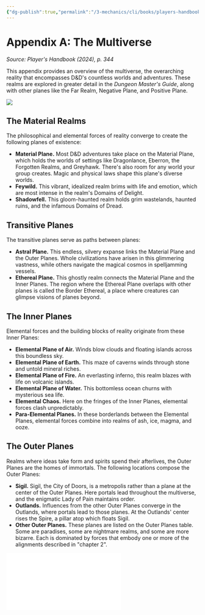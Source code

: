 ```yaml
---
{"dg-publish":true,"permalink":"/3-mechanics/cli/books/players-handbook-2024/09-appendix-a-the-multiverse/","tags":["ttrpg-cli/compendium/src/5e/xphb"],"created":"2025-02-22T12:02:28.550-05:00","updated":"2025-02-26T17:46:10.138-05:00"}
---
```


# Appendix A: The Multiverse
*Source: Player's Handbook (2024), p. 344* 

This appendix provides an overview of the multiverse, the overarching reality that encompasses D&D's countless worlds and adventures. These realms are explored in greater detail in the *Dungeon Master's Guide*, along with other planes like the Far Realm, Negative Plane, and Positive Plane.

![](3-Mechanics/CLI/books/players-handbook-2024/img/231-10-001-the-multiverse.webp#center)

## The Material Realms

The philosophical and elemental forces of reality converge to create the following planes of existence:

- **Material Plane.** Most D&D adventures take place on the Material Plane, which holds the worlds of settings like Dragonlance, Eberron, the Forgotten Realms, and Greyhawk. There's also room for any world your group creates. Magic and physical laws shape this plane's diverse worlds.  
- **Feywild.** This vibrant, idealized realm brims with life and emotion, which are most intense in the realm's Domains of Delight.  
- **Shadowfell.** This gloom-haunted realm holds grim wastelands, haunted ruins, and the infamous Domains of Dread.  

## Transitive Planes

The transitive planes serve as paths between planes:

- **Astral Plane.** This endless, silvery expanse links the Material Plane and the Outer Planes. Whole civilizations have arisen in this glimmering vastness, while others navigate the magical cosmos in spelljamming vessels.  
- **Ethereal Plane.** This ghostly realm connects the Material Plane and the Inner Planes. The region where the Ethereal Plane overlaps with other planes is called the Border Ethereal, a place where creatures can glimpse visions of planes beyond.  

## The Inner Planes

Elemental forces and the building blocks of reality originate from these Inner Planes:

- **Elemental Plane of Air.** Winds blow clouds and floating islands across this boundless sky.  
- **Elemental Plane of Earth.** This maze of caverns winds through stone and untold mineral riches.  
- **Elemental Plane of Fire.** An everlasting inferno, this realm blazes with life on volcanic islands.  
- **Elemental Plane of Water.** This bottomless ocean churns with mysterious sea life.  
- **Elemental Chaos.** Here on the fringes of the Inner Planes, elemental forces clash unpredictably.  
- **Para-Elemental Planes.** In these borderlands between the Elemental Planes, elemental forces combine into realms of ash, ice, magma, and ooze.  

## The Outer Planes

Realms where ideas take form and spirits spend their afterlives, the Outer Planes are the homes of immortals. The following locations compose the Outer Planes:

- **Sigil.** Sigil, the City of Doors, is a metropolis rather than a plane at the center of the Outer Planes. Here portals lead throughout the multiverse, and the enigmatic Lady of Pain maintains order.  
- **Outlands.** Influences from the other Outer Planes converge in the Outlands, where portals lead to those planes. At the Outlands' center rises the Spire, a pillar atop which floats Sigil.  
- **Other Outer Planes.** These planes are listed on the Outer Planes table. Some are paradises, some are nightmare realms, and some are more bizarre. Each is dominated by forces that embody one or more of the alignments described in "chapter 2".  

![The Outer Planes; Outer Planes](3-Mechanics/CLI/tables/the-outer-planes-outer-planes-xphb.md)